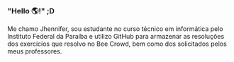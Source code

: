 ### "Hello 🌎!" ;D

Me chamo Jhennifer, sou estudante no curso técnico em informática pelo Instituto Federal da Paraíba e utilizo GitHub para armazenar as resoluções dos exercícios que resolvo no Bee Crowd, bem como dos solicitados pelos meus professores. 
<!--
**JhenniferK/JhenniferK** is a ✨ _special_ ✨ repository because its `README.md` (this file) appears on your GitHub profile.
